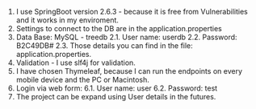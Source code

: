 1. I use SpringBoot version 2.6.3 - because it is free from Vulnerabilities and it works in my enviroment.
2. Settings to connect to the DB are in the application.properties
3. Data Base: MySQL - treedb
   2.1. User name: userdb
   2.2. Password: B2C49DB#
   2.3. Those details you can find in the file: application.properties.
4. Validation - I use slf4j for validation.
5. I have chosen Thymeleaf, because I can run the endpoints on every mobile device and the PC or Macintosh.
6. Login via web form: 
   6.1. User name: user
   6.2. Password: test
7. The project can be expand using User details in the futures.